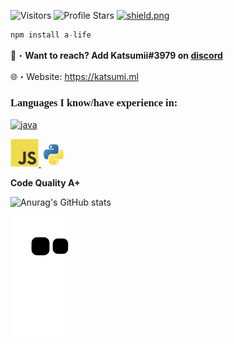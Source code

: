 <img src="https://komarev.com/ghpvc/?username=Katsumiih&label=Profile%20Views&color=008042&style=flat&label=Visitors" alt="Visitors"></a> 
<img src="https://img.shields.io/badge/dynamic/json?&label=Total%20Stars&color=008042&style=flat&style=for-the-badge&query=%24.stars&url=https://api.github-star-counter.workers.dev/user/Katsumiih" alt="Profile Stars"></a> 
<a href="https://ds.katsumii.ml" target="_blank">
<img src="https://discordapp.com/api/guilds/906507894063779882/widget.png?style=shield" alt="shield.png"></a>

```js
npm install a-life
```

📩・**Want to reach? Add Katsumii#3979 on [discord](https://discord.com)**

🌐・Website: https://katsumi.ml

<h3 style="font-family:verdana" align="left">Languages I know/have experience in:</h3>
<p align="left"> <a href="https://www.google.com/url?sa=i&url=https%3A%2F%2Ficon-library.com%2Ficon%2Fjava-icon-png-2.html&psig=AOvVaw0SVy_WSrOzAm1STaUUEoaf&ust=1645291048332000&source=images&cd=vfe&ved=0CAsQjRxqFwoTCMCdg_fgifYCFQAAAAAdAAAAABAD" target="_blank"> <img src="https://www.google.com/url?sa=i&url=https%3A%2F%2Ficon-library.com%2Ficon%2Fjava-icon-png-2.html&psig=AOvVaw0SVy_WSrOzAm1STaUUEoaf&ust=1645291048332000&source=images&cd=vfe&ved=0CAsQjRxqFwoTCMCdg_fgifYCFQAAAAAdAAAAABAD" alt="java" width="45" height="45"/> </a>
<p align="left"> <a href="https://developer.mozilla.org/en-US/docs/Web/JavaScript" target="_blank"> <img src="https://raw.githubusercontent.com/devicons/devicon/master/icons/javascript/javascript-original.svg" alt="javascript" width="45" height="45"/> </a> <a href="https://www.python.org" target="_blank"> <img src="https://raw.githubusercontent.com/devicons/devicon/master/icons/python/python-original.svg" alt="python" width="40" height="40"/> </a> <a href="https://www.w3schools.com/cs/" target="_blank"> </a>
  
  **Code Quality A+**
  
  ![Anurag's GitHub stats](https://github-readme-stats.vercel.app/api?username=Katsumiih&show_icons=true)  

   
<a href="https://katsumii.ml" target="_blank"><img src="https://github.com/rafaballerini/rafaballerini/blob/output/github-contribution-grid-snake.svg" alt="sneke"></a>
